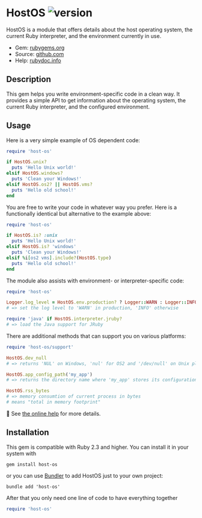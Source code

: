 # HostOS ![version](https://img.shields.io/gem/v/host-os?label=)

HostOS is a module that offers details about the host operating system, the current Ruby interpreter, and the environment currently in use.

- Gem: [rubygems.org](https://rubygems.org/gems/host-os)
- Source: [github.com](https://github.com/mblumtritt/host-os)
- Help: [rubydoc.info](https://rubydoc.info/gems/host-os/HostOS)

## Description

This gem helps you write environment-specific code in a clean way.
It provides a simple API to get information about the operating system, the current Ruby interpreter, and the configured environment.

## Usage

Here is a very simple example of OS dependent code:

```ruby
require 'host-os'

if HostOS.unix?
  puts 'Hello Unix world!'
elsif HostOS.windows?
  puts 'Clean your Windows!'
elsif HostOS.os2? || HostOS.vms?
  puts 'Hello old school!'
end
```

You are free to write your code in whatever way you prefer. Here is a functionally identical but alternative to the example above:

```ruby
require 'host-os'

if HostOS.is? :unix
  puts 'Hello Unix world!'
elsif HostOS.is? 'windows'
  puts 'Clean your Windows!'
elsif %i[os2 vms].include?(HostOS.type)
  puts 'Hello old school!'
end
```

The module also assists with environment- or interpreter-specific code:

```ruby
require 'host-os'

Logger.log_level = HostOS.env.production? ? Logger::WARN : Logger::INFO
# => set the log level to 'WARN' in production, 'INFO' otherwise

require 'java' if HostOS.interpreter.jruby?
# => load the Java support for JRuby
```

There are additional methods that can support you on various platforms:

```ruby
require 'host-os/support'

HostOS.dev_null
# => returns 'NUL' on Windows, 'nul' for OS2 and '/dev/null' on Unix platforms

HostOS.app_config_path('my_app')
# => returns the directory name where 'my_app' stores its configuration files

HostOS.rss_bytes
# => memory consumtion of current process in bytes
# means "total in memory footprint"
```

📕 See [the online help](https://rubydoc.info/gems/host-os/HostOS) for more details.

## Installation

This gem is compatible with Ruby 2.3 and higher. You can install it in your system with

```shell
gem install host-os
```

or you can use [Bundler](http://gembundler.com/) to add HostOS just to your own project:

```shell
bundle add 'host-os'
```

After that you only need one line of code to have everything together

```ruby
require 'host-os'
```
